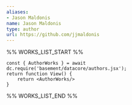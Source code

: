 ```yaml
---
aliases:
- Jason Maldonis
name: Jason Maldonis
type: author
url: https://github.com/jjmaldonis
---
```



%% WORKS_LIST_START %%

```datacorejsx
const { AuthorWorks } = await dc.require('basement/datacore/authors.jsx');
return function View() {
    return <AuthorWorks/>
}
```
%% WORKS_LIST_END %%